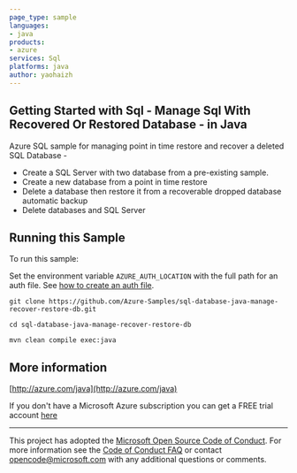 ```yaml
---
page_type: sample
languages:
- java
products:
- azure
services: Sql
platforms: java
author: yaohaizh
---
```


## Getting Started with Sql - Manage Sql With Recovered Or Restored Database - in Java ##


  Azure SQL sample for managing point in time restore and recover a deleted SQL Database -
   - Create a SQL Server with two database from a pre-existing sample.
   - Create a new database from a point in time restore
   - Delete a database then restore it from a recoverable dropped database automatic backup
   - Delete databases and SQL Server
 

## Running this Sample ##

To run this sample:

Set the environment variable `AZURE_AUTH_LOCATION` with the full path for an auth file. See [how to create an auth file](https://github.com/Azure/azure-libraries-for-java/blob/master/AUTH.md).

    git clone https://github.com/Azure-Samples/sql-database-java-manage-recover-restore-db.git

    cd sql-database-java-manage-recover-restore-db

    mvn clean compile exec:java

## More information ##

[http://azure.com/java](http://azure.com/java)

If you don't have a Microsoft Azure subscription you can get a FREE trial account [here](http://go.microsoft.com/fwlink/?LinkId=330212)

---

This project has adopted the [Microsoft Open Source Code of Conduct](https://opensource.microsoft.com/codeofconduct/). For more information see the [Code of Conduct FAQ](https://opensource.microsoft.com/codeofconduct/faq/) or contact [opencode@microsoft.com](mailto:opencode@microsoft.com) with any additional questions or comments.